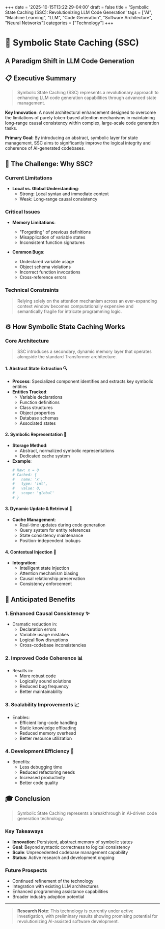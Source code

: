 +++
date = '2025-10-15T13:22:29-04:00'
draft = false
title = 'Symbolic State Caching (SSC): Revolutionizing LLM Code Generation'
tags = ["AI", "Machine Learning", "LLM", "Code Generation", "Software Architecture", "Neural Networks"]
categories = ["Technology"]
+++

# 🧠 Symbolic State Caching (SSC)
## A Paradigm Shift in LLM Code Generation

## 📋 Executive Summary
> Symbolic State Caching (SSC) represents a revolutionary approach to enhancing LLM code generation capabilities through advanced state management.

**Key Innovation**: A novel architectural enhancement designed to overcome the limitations of purely token-based attention mechanisms in maintaining long-range causal consistency within complex, large-scale code generation tasks.

**Primary Goal**: By introducing an abstract, symbolic layer for state management, SSC aims to significantly improve the logical integrity and coherence of AI-generated codebases.

## 🎯 The Challenge: Why SSC?
### Current Limitations
* **Local vs. Global Understanding**:
  * Strong: Local syntax and immediate context
  * Weak: Long-range causal consistency

### Critical Issues
* **Memory Limitations**:
  * "Forgetting" of previous definitions
  * Misapplication of variable states
  * Inconsistent function signatures

* **Common Bugs**:
  * Undeclared variable usage
  * Object schema violations
  * Incorrect function invocations
  * Cross-reference errors

### Technical Constraints
> Relying solely on the attention mechanism across an ever-expanding context window becomes computationally expensive and semantically fragile for intricate programming logic.

## ⚙️ How Symbolic State Caching Works
### Core Architecture
> SSC introduces a secondary, dynamic memory layer that operates alongside the standard Transformer architecture.

#### 1. Abstract State Extraction 🔍
* **Process**: Specialized component identifies and extracts key symbolic entities
* **Entities Tracked**:
  * Variable declarations
  * Function definitions
  * Class structures
  * Object properties
  * Database schemas
  * Associated states

#### 2. Symbolic Representation 💾
* **Storage Method**: 
  * Abstract, normalized symbolic representations
  * Dedicated cache system
* **Example**:
  ```python
  # Raw: x = 0
  # Cached: {
  #   name: 'x',
  #   type: 'int',
  #   value: 0,
  #   scope: 'global'
  # }
  ```

#### 3. Dynamic Update & Retrieval 🔄
* **Cache Management**:
  * Real-time updates during code generation
  * Query system for entity references
  * State consistency maintenance
  * Position-independent lookups

#### 4. Contextual Injection 🎯
* **Integration**:
  * Intelligent state injection
  * Attention mechanism biasing
  * Causal relationship preservation
  * Consistency enforcement

## 🌟 Anticipated Benefits
### 1. Enhanced Causal Consistency ✨
* Dramatic reduction in:
  * Declaration errors
  * Variable usage mistakes
  * Logical flow disruptions
  * Cross-codebase inconsistencies

### 2. Improved Code Coherence 📊
* Results in:
  * More robust code
  * Logically sound solutions
  * Reduced bug frequency
  * Better maintainability

### 3. Scalability Improvements 📈
* Enables:
  * Efficient long-code handling
  * Static knowledge offloading
  * Reduced memory overhead
  * Better resource utilization

### 4. Development Efficiency 🚀
* Benefits:
  * Less debugging time
  * Reduced refactoring needs
  * Increased productivity
  * Better code quality

## 🎓 Conclusion
> Symbolic State Caching represents a breakthrough in AI-driven code generation technology.

### Key Takeaways
* **Innovation**: Persistent, abstract memory of symbolic states
* **Goal**: Beyond syntactic correctness to logical consistency
* **Scale**: Unprecedented codebase management capability
* **Status**: Active research and development ongoing

### Future Prospects
* Continued refinement of the technology
* Integration with existing LLM architectures
* Enhanced programming assistance capabilities
* Broader industry adoption potential

---

> **Research Note**: This technology is currently under active investigation, with preliminary results showing promising potential for revolutionizing AI-assisted software development.